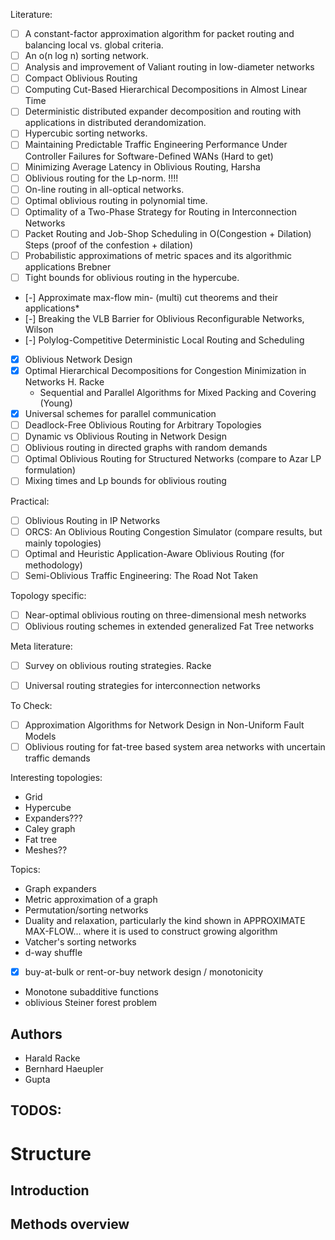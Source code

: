 Literature:
- [ ] A constant-factor approximation algorithm for packet routing and balancing local vs. global criteria.
- [ ] An o(n log n) sorting network.
- [ ] Analysis and improvement of Valiant routing in low-diameter networks
- [ ] Compact Oblivious Routing
- [ ] Computing Cut-Based Hierarchical Decompositions in Almost Linear Time
- [ ] Deterministic distributed expander decomposition and routing with applications in distributed derandomization.
- [ ] Hypercubic sorting networks.
- [ ] Maintaining Predictable Traffic Engineering Performance Under Controller Failures for Software-Defined WANs (Hard to get)
- [ ] Minimizing Average Latency in Oblivious Routing, Harsha
- [ ] Oblivious routing for the Lp-norm. !!!!
- [ ] On-line routing in all-optical networks.
- [ ] Optimal oblivious routing in polynomial time.
- [ ] Optimality of a Two-Phase Strategy for Routing in Interconnection Networks
- [ ] Packet Routing and Job-Shop Scheduling in O(Congestion + Dilation) Steps (proof of the confestion + dilation)
- [ ] Probabilistic approximations of metric spaces and its algorithmic applications Brebner
- [ ] Tight bounds for oblivious routing in the hypercube. 
- [-] Approximate max-flow min- (multi) cut theorems and their applications* 
- [-] Breaking the VLB Barrier for Oblivious Reconfigurable Networks, Wilson
- [-] Polylog-Competitive Deterministic Local Routing and Scheduling
- [x] Oblivious Network Design
- [x] Optimal Hierarchical Decompositions for Congestion Minimization in Networks H. Racke
    - Sequential and Parallel Algorithms for Mixed Packing and Covering (Young)
- [x] Universal schemes for parallel communication
- [ ] Deadlock-Free Oblivious Routing for Arbitrary Topologies
- [ ] Dynamic vs Oblivious Routing in Network Design
- [ ] Oblivious routing in directed graphs with random demands
- [ ] Optimal Oblivious Routing for Structured Networks (compare to Azar LP formulation)
- [ ] Mixing times and Lp bounds for oblivious routing

Practical:
- [ ] Oblivious Routing in IP Networks
- [ ] ORCS: An Oblivious Routing Congestion Simulator (compare results, but mainly topologies)
- [ ] Optimal and Heuristic Application-Aware Oblivious Routing (for methodology)
- [ ] Semi-Oblivious Traffic Engineering: The Road Not Taken

Topology specific:
- [ ] Near-optimal oblivious routing on three-dimensional mesh networks
- [ ] Oblivious routing schemes in extended generalized Fat Tree networks

Meta literature: 
- [ ] Survey on oblivious routing strategies.  Racke
- [ ] Universal routing strategies for interconnection networks


To Check:
- [ ] Approximation Algorithms for Network Design in Non-Uniform Fault Models
- [ ] Oblivious routing for fat-tree based system area networks with uncertain traffic demands

Interesting topologies:
- Grid
- Hypercube
- Expanders???
- Caley graph
- Fat tree
- Meshes??

Topics:
- Graph expanders
- Metric approximation of a graph
- Permutation/sorting networks
- Duality and relaxation, particularly the kind shown in APPROXIMATE MAX-FLOW... where it is used to construct growing algorithm
- Vatcher's sorting networks
- d-way shuffle
- [x] buy-at-bulk or rent-or-buy network design / monotonicity
- Monotone subadditive functions
- oblivious Steiner forest problem

## Authors
- Harald Racke
- Bernhard Haeupler
- Gupta

TODOS:
- 

# Structure
## Introduction
## Methods overview

